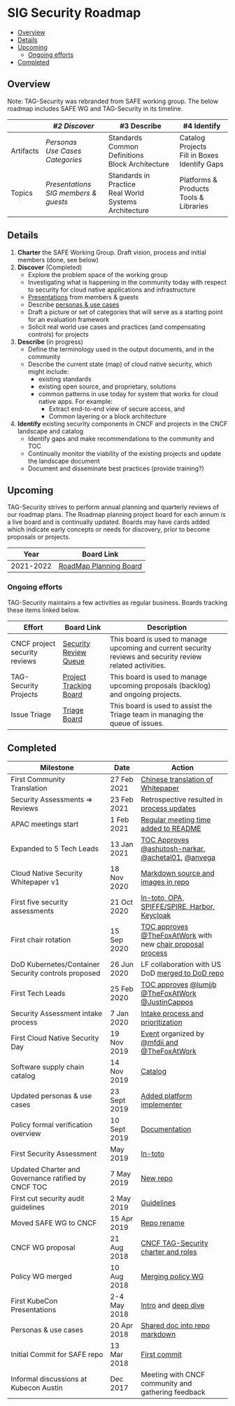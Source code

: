 # SIG Security Roadmap

* [Overview](#overview)
* [Details](#details)
* [Upcoming](#upcoming)
  * [Ongoing efforts](#ongoing-efforts)
* [Completed](completed)

## Overview
Note:  TAG-Security was rebranded from SAFE working group. The below roadmap
includes SAFE WG and TAG-Security in its timeline.

|     | <i> #2 Discover </i>| #3 Describe | #4 Identify
| --- | --- | --- | --- |
| Artifacts | <i> Personas<br/>Use Cases<br/>Categories </i> | Standards<br/>Common Definitions<br/>Block Architecture | Catalog Projects<br/>Fill in Boxes<br/>Identify Gaps
| Topics | <i> Presentations<br/>SIG members & guests </i> | Standards in Practice<br/>Real World Systems Architecture | Platforms & Products<br/>Tools & Libraries

## Details

1. **Charter** the SAFE Working Group. Draft vision, process and initial members
   (done, see below)
2. **Discover** (Completed)
   * Explore the problem space of the working group
   * Investigating what is happening in the community today with respect to
     security for cloud native applications and infrastructure
   * [Presentations](issues?utf8=%E2%9C%93&q=is%3Aclosed+is%3Aissue+label%3Ausecase-presentation+)
     from members & guests
   * Describe [personas & use cases](usecase-personas/)
   * Draft a picture or set of categories that will serve as a starting point
     for an evaluation framework
   * Solicit real world use cases and practices (and compensating controls) for
     projects
3. **Describe** (in progress)
   * Define the terminology used in the output documents, and in the community
   * Describe the current state (map) of cloud native security, which might
     include:
      * existing standards
      * existing open source, and proprietary, solutions
      * common patterns in use today for system that works for cloud native
        apps. For example:
        * Extract end-to-end view of secure access, and
        * Common layering or a block architecture
4. **Identify** existing security components in CNCF and projects in the CNCF
   landscape and catalog
   * Identify gaps and make recommendations to the community and TOC
   * Continually monitor the viability of the existing projects and update the
     landscape document
   * Document and disseminate best practices (provide training?)

## Upcoming

TAG-Security strives to perform annual planning and quarterly reviews of our
roadmap plans.  The Roadmap planning project board for each annum is a live
board and is continually updated.  Boards may have cards added which indicate
early concepts or needs for discovery, prior to become proposals or projects.

| Year | Board Link |
| --- | --- |
| 2021-2022 | [RoadMap Planning Board](https://github.com/cncf/tag-security/projects/4) |

### Ongoing efforts

TAG-Security maintains a few activities as regular business.  Boards tracking
these items linked below.

| Effort | Board Link | Description |
| --- | --- | -- |
| CNCF project security reviews | [Security Review Queue](https://github.com/cncf/tag-security/projects/2) | This board is used to manage upcoming and current security reviews and security review related activities. |
| TAG-Security Projects | [Project Tracking Board](https://github.com/cncf/tag-security/projects/1) | This board is used to manage upcoming proposals (backlog) and ongoing projects. |
| Issue Triage | [Triage Board](https://github.com/cncf/tag-security/projects/3) | This board is used to assist the Triage team in managing the queue of issues. |


## Completed

|   Milestone  | Date | Action
| --- | --- | --- |
| First Community Translation | 27 Feb 2021 | [Chinese translation of Whitepaper](https://github.com/cncf/tag-security/pull/471) |
| Security Assessments => Reviews | 23 Feb 2021 | Retrospective resulted in [process updates](https://github.com/cncf/tag-security/pull/488) |
| APAC meetings start | 1 Feb 2021 | [Regular meeting time added to README](https://github.com/cncf/tag-security/pull/518)
| Expanded to 5 Tech Leads | 13 Jan 2021 | [TOC Approves](https://lists.cncf.io/g/cncf-toc/topic/79052801#5599) [@ashutosh-narkar](https://github.com/ashutosh-narkar), [@achetal01](https://github.com/achetal01), [@anvega](https://github.com/anvega) |
| Cloud Native Security Whitepaper v1 | 18 Nov 2020 | [Markdown source and images in repo](https://github.com/cncf/tag-security/pull/452) |
| First five security assessments | 21 Oct 2020 | [In-toto, OPA, SPIFFE/SPIRE, Harbor, Keycloak](https://github.com/cncf/tag-security/issues/167) |
| First chair rotation | 15 Sep 2020 | [TOC approves](https://lists.cncf.io/g/cncf-toc/topic/77001316#5303) [@TheFoxAtWork](https://github.com/TheFoxAtWork) with new [chair proposal process](https://github.com/cncf/tag-security/pull/419/files)
| DoD Kubernetes/Container Security controls proposed | 26 Jun 2020 | LF collaboration with US DoD [merged to DoD repo](https://repo1.dso.mil/dsawg-devsecops/kubernetes-srg/k8-srg-artifacts/-/tree/master/linuxfoundation) |
| First Tech Leads  | 25 Feb 2020 | [TOC approves](https://lists.cncf.io/g/cncf-toc/topic/71341283#4198) [@lumjjb](https://github.com/lumjjb) [@TheFoxAtWork](https://github.com/TheFoxAtWork)  [@JustinCappos](https://github.com/JustinCappos) |
| Security Assessment intake process | 7 Jan 2020 | [Intake process and prioritization](https://github.com/cncf/tag-security/pull/296) |
| First Cloud Native Security Day | 19 Nov 2019 | [Event](https://events19.linuxfoundation.org/events/cloud-native-security-day-2019/) organized by [@mfdii and @TheFoxAtWork](https://github.com/cncf/tag-security/issues/209) |
| Software supply chain catalog  | 14 Nov 2019 | [Catalog](https://github.com/cncf/tag-security/pull/284) |
| Updated personas & use cases | 23 Sept 2019 | [Added platform implementer](https://github.com/cncf/tag-security/pull/246)
| Policy formal verification overview | 10 Sept 2019 | [Documentation](https://github.com/cncf/tag-security/pull/242)
| First Security Assessment | May 2019 | [In-toto](https://github.com/cncf/tag-security/pull/202)  |
| Updated Charter and Governance ratified by CNCF TOC |  7 May 2019 | [New repo](https://github.com/cncf/tag-security/tree/main/governance) |
| First cut security audit guidelines  | 2 May 2019 | [Guidelines](https://github.com/cncf/tag-security/pull/125) |
| Moved SAFE WG to CNCF  | 15 Apr 2019 | [Repo rename](https://github.com/cncf/tag-security/pull/148) |
| CNCF WG proposal | 21 Aug 2018 | [CNCF TAG-Security charter and roles](https://github.com/cncf/toc/pull/146) |
| Policy WG merged | 10 Aug 2018 | [Merging policy WG](https://github.com/cncf/tag-security/blob/main/policy-wg-merging.md)  |
| First KubeCon Presentations | 2-4 May 2018 | [Intro](https://kccnceu18.sched.com/event/ENw3/safe-wg-intro-jeyappragash-j-j-padmeio-ray-colline-google-any-skill-level) and [deep dive](https://kccnceu18.sched.com/event/ENw5/safe-wg-deep-dive-ray-colline-google-intermediate-skill-level) |
| Personas & use cases | 20 Apr 2018 | [Shared doc into repo markdown](https://github.com/cncf/tag-security/pull/16)
| Initial Commit for SAFE repo | 13 Mar 2018 | [First commit](https://github.com/cncf/tag-security/commit/fe999bd637456ade5e6cc8866d0db4107a0d9778) |
| Informal discussions at Kubecon Austin | Dec 2017 | Meeting with CNCF community and gathering feedback |
